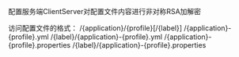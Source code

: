 配置服务端ClientServer对配置文件内容进行非对称RSA加解密



访问配置文件的格式：
/{application}/{profile}[/{label}]
/{application}-{profile}.yml
/{label}/{application}-{profile}.yml
/{application}-{profile}.properties
/{label}/{application}-{profile}.properties

